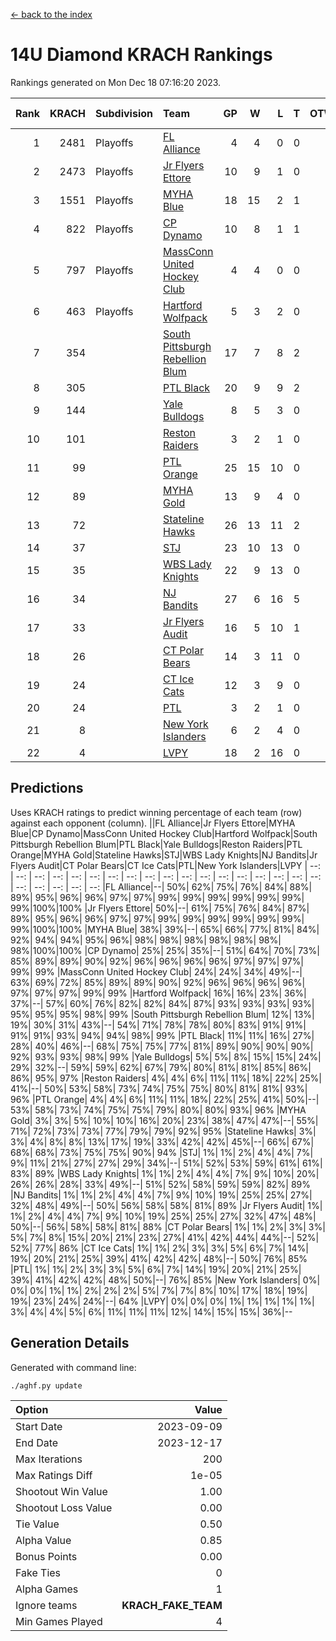 [<- back to the index](readme.md)
# 14U Diamond KRACH Rankings
Rankings generated on Mon Dec 18 07:16:20 2023.

Rank|KRACH|Subdivision|Team|GP|W|L|T|OTW|OTL|SoS|Exp Wins|Win Diff
---:|---:|:---|:---|---:|---:|---:|---:|---:|---:|---:|---:|---:
1|2481|Playoffs|[FL Alliance](https://gamesheetstats.com/seasons/3663/teams/156905/schedule)|4|4|0|0|0|0|82|4.8|-0.0
2|2473|Playoffs|[Jr Flyers Ettore](https://gamesheetstats.com/seasons/3663/teams/140817/schedule)|10|9|1|0|0|1|334|9.8|-0.0
3|1551|Playoffs|[MYHA Blue](https://gamesheetstats.com/seasons/3663/teams/140816/schedule)|18|15|2|1|2|0|339|16.3|-0.0
4|822|Playoffs|[CP Dynamo](https://gamesheetstats.com/seasons/3663/teams/140823/schedule)|10|8|1|1|0|0|235|9.4|0.0
5|797|Playoffs|[MassConn United Hockey Club](https://gamesheetstats.com/seasons/3663/teams/140810/schedule)|4|4|0|0|0|0|25|4.9|0.0
6|463|Playoffs|[Hartford Wolfpack](https://gamesheetstats.com/seasons/3663/teams/140814/schedule)|5|3|2|0|0|1|432|3.8|-0.0
7|354||[South Pittsburgh Rebellion Blum](https://gamesheetstats.com/seasons/3663/teams/140812/schedule)|17|7|8|2|0|0|889|8.9|0.0
8|305||[PTL Black](https://gamesheetstats.com/seasons/3663/teams/140815/schedule)|20|9|9|2|0|0|829|10.8|-0.0
9|144||[Yale Bulldogs](https://gamesheetstats.com/seasons/3663/teams/156906/schedule)|8|5|3|0|1|0|115|5.9|0.0
10|101||[Reston Raiders](https://gamesheetstats.com/seasons/3663/teams/140829/schedule)|3|2|1|0|0|0|100|2.9|0.0
11|99||[PTL Orange](https://gamesheetstats.com/seasons/3663/teams/140821/schedule)|25|15|10|0|1|1|177|15.9|0.0
12|89||[MYHA Gold](https://gamesheetstats.com/seasons/3663/teams/140824/schedule)|13|9|4|0|0|1|48|9.9|0.0
13|72||[Stateline Hawks](https://gamesheetstats.com/seasons/3663/teams/140813/schedule)|26|13|11|2|1|1|231|14.9|0.0
14|37||[STJ](https://gamesheetstats.com/seasons/3663/teams/140822/schedule)|23|10|13|0|1|0|165|10.9|0.0
15|35||[WBS Lady Knights](https://gamesheetstats.com/seasons/3663/teams/140825/schedule)|22|9|13|0|0|0|284|9.9|0.0
16|34||[NJ Bandits](https://gamesheetstats.com/seasons/3663/teams/140828/schedule)|27|6|16|5|0|0|439|9.4|0.0
17|33||[Jr Flyers Audit](https://gamesheetstats.com/seasons/3663/teams/140819/schedule)|16|5|10|1|0|0|150|6.4|0.0
18|26||[CT Polar Bears](https://gamesheetstats.com/seasons/3663/teams/140818/schedule)|14|3|11|0|0|0|466|3.9|0.0
19|24||[CT Ice Cats](https://gamesheetstats.com/seasons/3663/teams/140826/schedule)|12|3|9|0|0|1|297|3.9|0.0
20|24||[PTL](https://gamesheetstats.com/seasons/3663/teams/140827/schedule)|3|2|1|0|0|0|13|2.9|0.0
21|8||[New York Islanders](https://gamesheetstats.com/seasons/3663/teams/140832/schedule)|6|2|4|0|0|0|26|2.9|0.0
22|4||[LVPY](https://gamesheetstats.com/seasons/3663/teams/140820/schedule)|18|2|16|0|0|0|46|2.9|0.0

## Predictions
Uses KRACH ratings to predict winning percentage of each team (row) against each opponent (column).
||FL Alliance|Jr Flyers Ettore|MYHA Blue|CP Dynamo|MassConn United Hockey Club|Hartford Wolfpack|South Pittsburgh Rebellion Blum|PTL Black|Yale Bulldogs|Reston Raiders|PTL Orange|MYHA Gold|Stateline Hawks|STJ|WBS Lady Knights|NJ Bandits|Jr Flyers Audit|CT Polar Bears|CT Ice Cats|PTL|New York Islanders|LVPY
| --: | --: | --: | --: | --: | --: | --: | --: | --: | --: | --: | --: | --: | --: | --: | --: | --: | --: | --: | --: | --: | --: | --: 
|FL Alliance|--| 50%| 62%| 75%| 76%| 84%| 88%| 89%| 95%| 96%| 96%| 97%| 97%| 99%| 99%| 99%| 99%| 99%| 99%| 99%|100%|100%
|Jr Flyers Ettore| 50%|--| 61%| 75%| 76%| 84%| 87%| 89%| 95%| 96%| 96%| 97%| 97%| 99%| 99%| 99%| 99%| 99%| 99%| 99%|100%|100%
|MYHA Blue| 38%| 39%|--| 65%| 66%| 77%| 81%| 84%| 92%| 94%| 94%| 95%| 96%| 98%| 98%| 98%| 98%| 98%| 98%| 98%|100%|100%
|CP Dynamo| 25%| 25%| 35%|--| 51%| 64%| 70%| 73%| 85%| 89%| 89%| 90%| 92%| 96%| 96%| 96%| 96%| 97%| 97%| 97%| 99%| 99%
|MassConn United Hockey Club| 24%| 24%| 34%| 49%|--| 63%| 69%| 72%| 85%| 89%| 89%| 90%| 92%| 96%| 96%| 96%| 96%| 97%| 97%| 97%| 99%| 99%
|Hartford Wolfpack| 16%| 16%| 23%| 36%| 37%|--| 57%| 60%| 76%| 82%| 82%| 84%| 87%| 93%| 93%| 93%| 93%| 95%| 95%| 95%| 98%| 99%
|South Pittsburgh Rebellion Blum| 12%| 13%| 19%| 30%| 31%| 43%|--| 54%| 71%| 78%| 78%| 80%| 83%| 91%| 91%| 91%| 91%| 93%| 94%| 94%| 98%| 99%
|PTL Black| 11%| 11%| 16%| 27%| 28%| 40%| 46%|--| 68%| 75%| 75%| 77%| 81%| 89%| 90%| 90%| 90%| 92%| 93%| 93%| 98%| 99%
|Yale Bulldogs|  5%|  5%|  8%| 15%| 15%| 24%| 29%| 32%|--| 59%| 59%| 62%| 67%| 79%| 80%| 81%| 81%| 85%| 86%| 86%| 95%| 97%
|Reston Raiders|  4%|  4%|  6%| 11%| 11%| 18%| 22%| 25%| 41%|--| 50%| 53%| 58%| 73%| 74%| 75%| 75%| 80%| 81%| 81%| 93%| 96%
|PTL Orange|  4%|  4%|  6%| 11%| 11%| 18%| 22%| 25%| 41%| 50%|--| 53%| 58%| 73%| 74%| 75%| 75%| 79%| 80%| 80%| 93%| 96%
|MYHA Gold|  3%|  3%|  5%| 10%| 10%| 16%| 20%| 23%| 38%| 47%| 47%|--| 55%| 71%| 72%| 73%| 73%| 77%| 79%| 79%| 92%| 95%
|Stateline Hawks|  3%|  3%|  4%|  8%|  8%| 13%| 17%| 19%| 33%| 42%| 42%| 45%|--| 66%| 67%| 68%| 68%| 73%| 75%| 75%| 90%| 94%
|STJ|  1%|  1%|  2%|  4%|  4%|  7%|  9%| 11%| 21%| 27%| 27%| 29%| 34%|--| 51%| 52%| 53%| 59%| 61%| 61%| 83%| 89%
|WBS Lady Knights|  1%|  1%|  2%|  4%|  4%|  7%|  9%| 10%| 20%| 26%| 26%| 28%| 33%| 49%|--| 51%| 52%| 58%| 59%| 59%| 82%| 89%
|NJ Bandits|  1%|  1%|  2%|  4%|  4%|  7%|  9%| 10%| 19%| 25%| 25%| 27%| 32%| 48%| 49%|--| 50%| 56%| 58%| 58%| 81%| 89%
|Jr Flyers Audit|  1%|  1%|  2%|  4%|  4%|  7%|  9%| 10%| 19%| 25%| 25%| 27%| 32%| 47%| 48%| 50%|--| 56%| 58%| 58%| 81%| 88%
|CT Polar Bears|  1%|  1%|  2%|  3%|  3%|  5%|  7%|  8%| 15%| 20%| 21%| 23%| 27%| 41%| 42%| 44%| 44%|--| 52%| 52%| 77%| 86%
|CT Ice Cats|  1%|  1%|  2%|  3%|  3%|  5%|  6%|  7%| 14%| 19%| 20%| 21%| 25%| 39%| 41%| 42%| 42%| 48%|--| 50%| 76%| 85%
|PTL|  1%|  1%|  2%|  3%|  3%|  5%|  6%|  7%| 14%| 19%| 20%| 21%| 25%| 39%| 41%| 42%| 42%| 48%| 50%|--| 76%| 85%
|New York Islanders|  0%|  0%|  0%|  1%|  1%|  2%|  2%|  2%|  5%|  7%|  7%|  8%| 10%| 17%| 18%| 19%| 19%| 23%| 24%| 24%|--| 64%
|LVPY|  0%|  0%|  0%|  1%|  1%|  1%|  1%|  1%|  3%|  4%|  4%|  5%|  6%| 11%| 11%| 11%| 12%| 14%| 15%| 15%| 36%|--

## Generation Details

Generated with command line:
```
./aghf.py update
```

| Option | Value |
| :----- | ----: |
| Start Date | 2023-09-09 |
| End Date | 2023-12-17 |
| Max Iterations | 200 |
| Max Ratings Diff | 1e-05 |
| Shootout Win Value | 1.00 |
| Shootout Loss Value | 0.00 |
| Tie Value | 0.50 |
| Alpha Value | 0.85 |
| Bonus Points | 0.00 |
| Fake Ties | 0 |
| Alpha Games | 1 |
| Ignore teams | __KRACH_FAKE_TEAM__ |
| Min Games Played | 4 |

